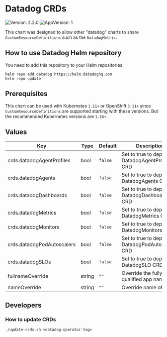 # Datadog CRDs

![Version: 2.2.0](https://img.shields.io/badge/Version-2.2.0-informational?style=flat-square) ![AppVersion: 1](https://img.shields.io/badge/AppVersion-1-informational?style=flat-square)

This chart was designed to allow other "datadog" charts to share `CustomResourceDefinitions` such as the `DatadogMetric`.

## How to use Datadog Helm repository

You need to add this repository to your Helm repositories:

```
helm repo add datadog https://helm.datadoghq.com
helm repo update
```

## Prerequisites

This chart can be used with Kubernetes `1.11+` or OpenShift `3.11+` since  `CustomResourceDefinitions` are supported starting with these versions.
But the recommended Kubernetes versions are `1.16+`.

## Values

| Key | Type | Default | Description |
|-----|------|---------|-------------|
| crds.datadogAgentProfiles | bool | `false` | Set to true to deploy the DatadogAgentProfiles CRD |
| crds.datadogAgents | bool | `false` | Set to true to deploy the DatadogAgents CRD |
| crds.datadogDashboards | bool | `false` | Set to true to deploy the DatadogDashboards CRD |
| crds.datadogMetrics | bool | `false` | Set to true to deploy the DatadogMetrics CRD |
| crds.datadogMonitors | bool | `false` | Set to true to deploy the DatadogMonitors CRD |
| crds.datadogPodAutoscalers | bool | `false` | Set to true to deploy the DatadogPodAutoscalers CRD |
| crds.datadogSLOs | bool | `false` | Set to true to deploy the DatadogSLO CRD |
| fullnameOverride | string | `""` | Override the fully qualified app name |
| nameOverride | string | `""` | Override name of app |

## Developers

### How to update CRDs

```shell
./update-crds.sh <datadog-operator-tag>
```
